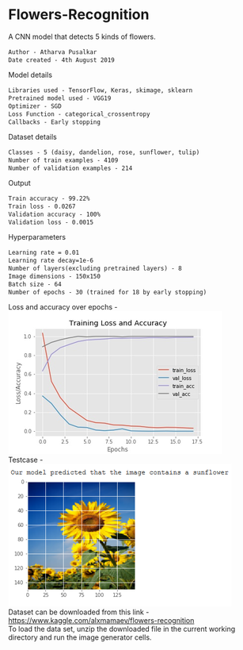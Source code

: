 # Flowers-Recognition
A CNN model that detects 5 kinds of flowers.

```
Author - Atharva Pusalkar
Date created - 4th August 2019
```
Model details
```
Libraries used - TensorFlow, Keras, skimage, sklearn
Pretrained model used - VGG19
Optimizer - SGD
Loss Function - categorical_crossentropy
Callbacks - Early stopping
```
Dataset details
```
Classes - 5 (daisy, dandelion, rose, sunflower, tulip)
Number of train examples - 4109
Number of validation examples - 214
```
Output
```
Train accuracy - 99.22%
Train loss - 0.0267
Validation accuracy - 100%
Validation loss - 0.0015
```
Hyperparameters
```
Learning rate = 0.01
Learning rate decay=1e-6
Number of layers(excluding pretrained layers) - 8
Image dimensions - 150x150
Batch size - 64
Number of epochs - 30 (trained for 18 by early stopping)
```
Loss and accuracy over epochs - 
</br>
![Loss and Accuracy Plot](images/Plot.jpg?raw=true "Loss and Accuracy Plot")
</br>
Testcase -
</br>
![Prediction](images/Prediction.png?raw=true "Prediction")
</br>
Dataset can be downloaded from this link - https://www.kaggle.com/alxmamaev/flowers-recognition
</br>
To load the data set, unzip the downloaded file in the current working directory and run the image generator cells.
